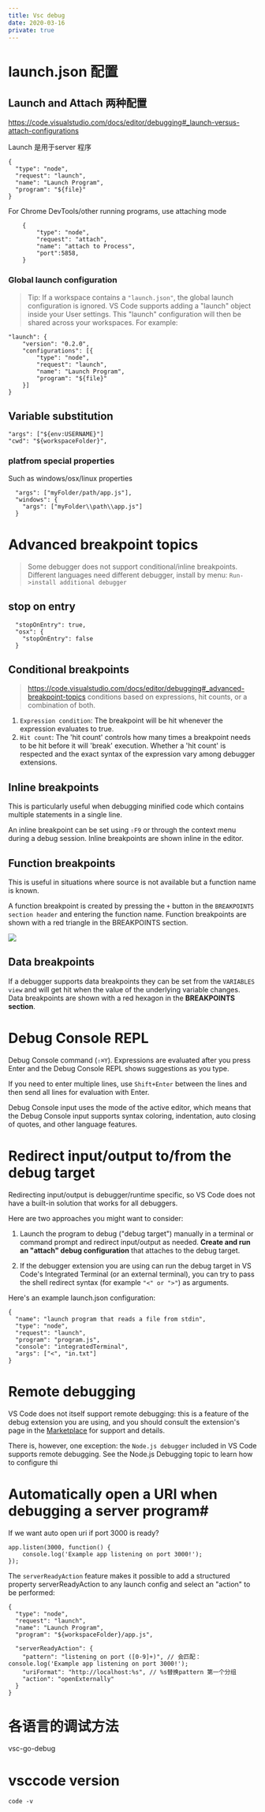 ```yaml
---
title: Vsc debug
date: 2020-03-16
private: true
---
```

# launch.json 配置

## Launch and Attach 两种配置
https://code.visualstudio.com/docs/editor/debugging#_launch-versus-attach-configurations

Launch 是用于server 程序

    {
      "type": "node",
      "request": "launch",
      "name": "Launch Program",
      "program": "${file}"
    }

 For Chrome DevTools/other running programs, use attaching mode

        {
            "type": "node",
            "request": "attach",
            "name": "attach to Process",
            "port":5858,
        }

### Global launch configuration
> Tip: If a workspace contains a `"launch.json"`, the global launch configuration is ignored.
VS Code supports adding a "launch" object inside your User settings. This "launch" configuration will then be shared across your workspaces. For example:

    "launch": {
        "version": "0.2.0",
        "configurations": [{
            "type": "node",
            "request": "launch",
            "name": "Launch Program",
            "program": "${file}"
        }]
    }

## Variable substitution

    "args": ["${env:USERNAME}"]
    "cwd": "${workspaceFolder}",

### platfrom special properties
Such as windows/osx/linux properties

      "args": ["myFolder/path/app.js"],
      "windows": {
        "args": ["myFolder\\path\\app.js"]
      }

# Advanced breakpoint topics
> Some debugger does not support conditional/inline breakpoints. 
> Different languages need different debugger, install by menu: `Run->install additional debugger`

## stop on entry

      "stopOnEntry": true,
      "osx": {
        "stopOnEntry": false
      }

## Conditional breakpoints
> https://code.visualstudio.com/docs/editor/debugging#_advanced-breakpoint-topics
conditions based on expressions, hit counts, or a combination of both.

1. `Expression condition`: The breakpoint will be hit whenever the expression evaluates to true.
2. `Hit count`: The 'hit count' controls how many times a breakpoint needs to be hit before it will 'break' execution. Whether a 'hit count' is respected and the exact syntax of the expression vary among debugger extensions.

## Inline breakpoints
This is particularly useful when debugging minified code which contains multiple statements in a single line.

An inline breakpoint can be set using `⇧F9` or through the context menu during a debug session. Inline breakpoints are shown inline in the editor.

## Function breakpoints
This is useful in situations where source is not available but a function name is known.

A function breakpoint is created by pressing the `+` button in the `BREAKPOINTS section header` and entering the function name. Function breakpoints are shown with a red triangle in the BREAKPOINTS section.

![](/img/vsc/debug-breakpoint-func.png)

## Data breakpoints
If a debugger supports data breakpoints they can be set from the `VARIABLES view` and will get hit when the value of the underlying variable changes. Data breakpoints are shown with a red hexagon in the **BREAKPOINTS section**.

# Debug Console REPL
Debug Console command (`⇧⌘Y`). Expressions are evaluated after you press Enter and the Debug Console REPL shows suggestions as you type. 

If you need to enter multiple lines, use `Shift+Enter` between the lines and then send all lines for evaluation with Enter. 

Debug Console input uses the mode of the active editor, which means that the Debug Console input supports syntax coloring, indentation, auto closing of quotes, and other language features.

# Redirect input/output to/from the debug target
Redirecting input/output is debugger/runtime specific, so VS Code does not have a built-in solution that works for all debuggers.

Here are two approaches you might want to consider:

1. Launch the program to debug ("debug target") manually in a terminal or command prompt and redirect input/output as needed. **Create and run an "attach" debug configuration** that attaches to the debug target.

2. If the debugger extension you are using can run the debug target in VS Code's Integrated Terminal (or an external terminal), you can try to pass the shell redirect syntax (for example `"<" or ">"`) as arguments.

Here's an example launch.json configuration:

    {
      "name": "launch program that reads a file from stdin",
      "type": "node",
      "request": "launch",
      "program": "program.js",
      "console": "integratedTerminal",
      "args": ["<", "in.txt"]
    }

# Remote debugging
VS Code does not itself support remote debugging: this is a feature of the debug extension you are using, and you should consult the extension's page in the [Marketplace](https://marketplace.visualstudio.com/search?target=VSCode&category=Debuggers&sortBy=Downloads) for support and details.

There is, however, one exception: the `Node.js debugger` included in VS Code supports remote debugging. See the Node.js Debugging topic to learn how to configure thi

# Automatically open a URI when debugging a server program#
If we want auto open uri if port 3000 is ready?

    app.listen(3000, function() {
        console.log('Example app listening on port 3000!');
    });

The `serverReadyAction` feature makes it possible to add a structured property serverReadyAction to any launch config and select an "action" to be performed:

    {
      "type": "node",
      "request": "launch",
      "name": "Launch Program",
      "program": "${workspaceFolder}/app.js",

      "serverReadyAction": {
        "pattern": "listening on port ([0-9]+)", // 会匹配：  console.log('Example app listening on port 3000!');
        "uriFormat": "http://localhost:%s", // %s替换pattern 第一个分组
        "action": "openExternally"
      }
    }

# 各语言的调试方法
vsc-go-debug

# vsccode version
    code -v


